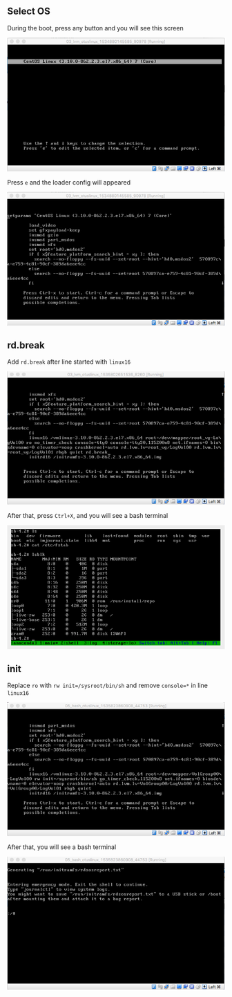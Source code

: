## Select OS

During the boot, press any button and you will see this screen

![ØS select](./os_select.png)

Press `e` and the loader config will appeared

![Loader](./loader.png)

## rd.break

Add `rd.break` after line started with `linux16`

![RD break](./rd_break.png)

After that, press `Ctrl+X`, and you will see a bash terminal

![RD break result](./rd_break_result.png)

## init

Replace `ro` with `rw init=/sysroot/bin/sh` and remove `console=*` in line `linux16`

![Boot init](./boot_init.png)

After that, you will see a bash terminal 

![Boot result](./boot_init_result.png)
